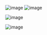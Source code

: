 ![image](https://github.com/strelokuser/brainout-stat-scraper/assets/42389263/9bf72fb7-86b1-4e47-8827-6178580ca63d)
![image](https://github.com/strelokuser/brainout-stat-scraper/assets/42389263/7d75cb40-a8c7-445d-8801-3ab3006da60a)

![image](https://github.com/strelokuser/brainout-stat-scraper/assets/42389263/177540d0-feea-40b1-9e0c-aed80b6e8384)

![image](https://github.com/strelokuser/brainout-stat-scraper/assets/42389263/6e3410cf-2d0f-4684-84f4-4693338ccd56)
